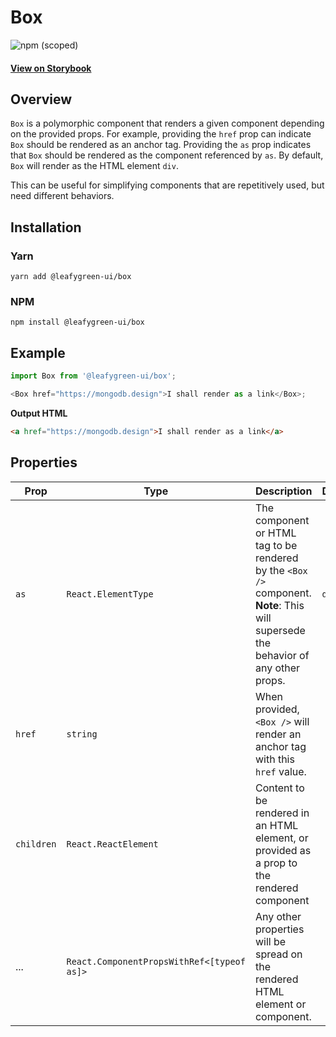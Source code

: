 # Box

![npm (scoped)](https://img.shields.io/npm/v/@leafygreen-ui/box.svg)

#### [View on Storybook](https://mongodb.github.io/leafygreen-ui/?path=/story/box--default)

## Overview

`Box` is a polymorphic component that renders a given component depending on the provided props.
For example, providing the `href` prop can indicate `Box` should be rendered as an anchor tag.
Providing the `as` prop indicates that `Box` should be rendered as the component referenced by `as`.
By default, `Box` will render as the HTML element `div`.

This can be useful for simplifying components that are repetitively used, but need different behaviors.

## Installation

### Yarn

```shell
yarn add @leafygreen-ui/box
```

### NPM

```shell
npm install @leafygreen-ui/box
```

## Example

```js
import Box from '@leafygreen-ui/box';

<Box href="https://mongodb.design">I shall render as a link</Box>;
```

**Output HTML**

```html
<a href="https://mongodb.design">I shall render as a link</a>
```

## Properties

| Prop       | Type                                       | Description                                                                                                                         | Default |
| ---------- | ------------------------------------------ | ----------------------------------------------------------------------------------------------------------------------------------- | ------- |
| `as`       | `React.ElementType`                        | The component or HTML tag to be rendered by the `<Box />` component. **Note**: This will supersede the behavior of any other props. | `div`   |
| `href`     | `string`                                   | When provided, `<Box />` will render an anchor tag with this `href` value.                                                          |         |
| `children` | `React.ReactElement`                       | Content to be rendered in an HTML element, or provided as a prop to the rendered component                                          |         |
| ...        | `React.ComponentPropsWithRef<[typeof as]>` | Any other properties will be spread on the rendered HTML element or component.                                                      |         |
